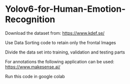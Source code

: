 # Yolov6-for-Human-Emotion-Recognition
Download the dataset from: https://www.kdef.se/

Use Data Sorting code to retain only the frontal Images

Divide the data set into training, validation and testing parts

For annotations the following application can be used: https://www.makesense.ai/ 

Run this code in google colab
